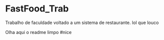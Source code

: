 # FastFood_Trab
Trabalho de faculdade voltado a um sistema de restaurante.
lol que louco

Olha aqui o readme limpo #nice 